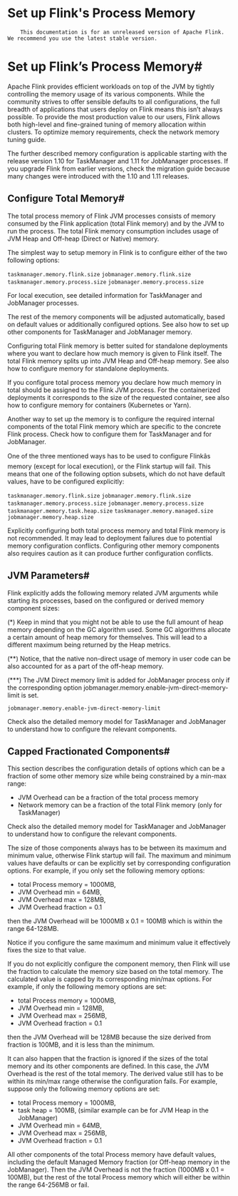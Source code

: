 # Set up Flink's Process Memory


> 
        This documentation is for an unreleased version of Apache Flink. We recommend you use the latest stable version.
    


# Set up Flink’s Process Memory#


Apache Flink provides efficient workloads on top of the JVM by tightly controlling the memory usage of its various components.
While the community strives to offer sensible defaults to all configurations, the full breadth of applications
that users deploy on Flink means this isn’t always possible. To provide the most production value to our users,
Flink allows both high-level and fine-grained tuning of memory allocation within clusters. To optimize memory requirements, check the network memory tuning guide.


The further described memory configuration is applicable starting with the release version 1.10 for TaskManager and
1.11 for JobManager processes. If you upgrade Flink from earlier versions, check the migration guide
because many changes were introduced with the 1.10 and 1.11 releases.


## Configure Total Memory#


The total process memory of Flink JVM processes consists of memory consumed by the Flink application (total Flink memory)
and by the JVM to run the process. The total Flink memory consumption includes usage of JVM Heap and Off-heap
(Direct or Native) memory.


The simplest way to setup memory in Flink is to configure either of the two following options:

`taskmanager.memory.flink.size`
`jobmanager.memory.flink.size`
`taskmanager.memory.process.size`
`jobmanager.memory.process.size`

> 
  For local execution, see detailed information for TaskManager and JobManager processes.



The rest of the memory components will be adjusted automatically, based on default values or additionally configured options.
See also how to set up other components for TaskManager and JobManager memory.


Configuring total Flink memory is better suited for standalone deployments
where you want to declare how much memory is given to Flink itself. The total Flink memory splits up into JVM Heap
and Off-heap memory.
See also how to configure memory for standalone deployments.


If you configure total process memory you declare how much memory in total should be assigned to the Flink JVM process.
For the containerized deployments it corresponds to the size of the requested container, see also
how to configure memory for containers
(Kubernetes or Yarn).


Another way to set up the memory is to configure the required internal components of the total Flink memory which are
specific to the concrete Flink process. Check how to configure them for TaskManager
and for JobManager.


One of the three mentioned ways has to be used to configure Flinkâs memory
(except for local execution), or the Flink startup will fail. This means that one of the following option subsets,
which do not have default values, have to be configured explicitly:

`taskmanager.memory.flink.size`
`jobmanager.memory.flink.size`
`taskmanager.memory.process.size`
`jobmanager.memory.process.size`
`taskmanager.memory.task.heap.size`
`taskmanager.memory.managed.size`
`jobmanager.memory.heap.size`

> 
  Explicitly configuring both total process memory and total Flink memory
is not recommended. It may lead to deployment failures due to potential memory configuration conflicts.
Configuring other memory components also requires caution as it can produce further configuration conflicts.



## JVM Parameters#


Flink explicitly adds the following memory related JVM arguments while starting its processes, based on the configured
or derived memory component sizes:


(*) Keep in mind that you might not be able to use the full amount of heap memory depending on the GC algorithm used. Some GC algorithms allocate a certain amount of heap memory for themselves.
This will lead to a different maximum being returned by the Heap metrics.

(**) Notice, that the native non-direct usage of memory in user code can be also accounted for as a part of the off-heap memory.

(***) The JVM Direct memory limit is added for JobManager process only if the corresponding option
jobmanager.memory.enable-jvm-direct-memory-limit is set.


`jobmanager.memory.enable-jvm-direct-memory-limit`

Check also the detailed memory model for TaskManager and
JobManager to understand how to configure the relevant components.


## Capped Fractionated Components#


This section describes the configuration details of options which can be a fraction of some other memory size while being constrained by a min-max range:

* JVM Overhead can be a fraction of the total process memory
* Network memory can be a fraction of the total Flink memory (only for TaskManager)

Check also the detailed memory model for TaskManager and
JobManager to understand how to configure the relevant components.


The size of those components always has to be between its maximum and minimum value, otherwise Flink startup will fail.
The maximum and minimum values have defaults or can be explicitly set by corresponding configuration options.
For example, if you only set the following memory options:

* total Process memory = 1000MB,
* JVM Overhead min = 64MB,
* JVM Overhead max = 128MB,
* JVM Overhead fraction = 0.1

then the JVM Overhead will be 1000MB x 0.1 = 100MB which is within the range 64-128MB.


Notice if you configure the same maximum and minimum value it effectively fixes the size to that value.


If you do not explicitly configure the component memory, then Flink will use the fraction to calculate the memory size
based on the total memory. The calculated value is capped by its corresponding min/max options.
For example, if only the following memory options are set:

* total Process memory = 1000MB,
* JVM Overhead min = 128MB,
* JVM Overhead max = 256MB,
* JVM Overhead fraction = 0.1

then the JVM Overhead will be 128MB because the size derived from fraction is 100MB, and it is less than the minimum.


It can also happen that the fraction is ignored if the sizes of the total memory and its other components are defined.
In this case, the JVM Overhead is the rest of the total memory. The derived value still has to be within its min/max
range otherwise the configuration fails. For example, suppose only the following memory options are set:

* total Process memory = 1000MB,
* task heap = 100MB, (similar example can be for JVM Heap in the JobManager)
* JVM Overhead min = 64MB,
* JVM Overhead max = 256MB,
* JVM Overhead fraction = 0.1

All other components of the total Process memory have default values, including the default Managed Memory fraction
(or Off-heap memory in the JobManager). Then the JVM Overhead is not the fraction (1000MB x 0.1 = 100MB), but the rest
of the total Process memory which will either be within the range 64-256MB or fail.
